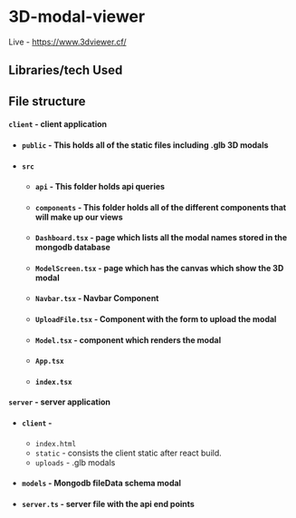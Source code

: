 # 3D-modal-viewer

Live - https://www.3dviewer.cf/

## Libraries/tech Used


## File structure
#### `client` - client application
- #### `public` - This holds all of the static files including .glb 3D modals
- #### `src`
    - #### `api` - This folder holds api queries 
    - #### `components` - This folder holds all of the different components that will make up our views
     - #### `Dashboard.tsx` -  page which lists all the modal names stored in the mongodb database
     - #### `ModelScreen.tsx` - page which has the canvas which show the 3D modal
     - #### `Navbar.tsx` - Navbar Component 
     - #### `UploadFile.tsx` - Component with the form to upload the modal 
     - #### `Model.tsx` - component which renders the modal
   - #### `App.tsx` 
   - #### `index.tsx` 
 
#### `server` - server application
- #### `client` -
     - `index.html`
     - `static` - consists the client static after react build.
     - `uploads` - .glb modals
- #### `models` - Mongodb fileData schema modal
- #### `server.ts` - server file with the api end points
